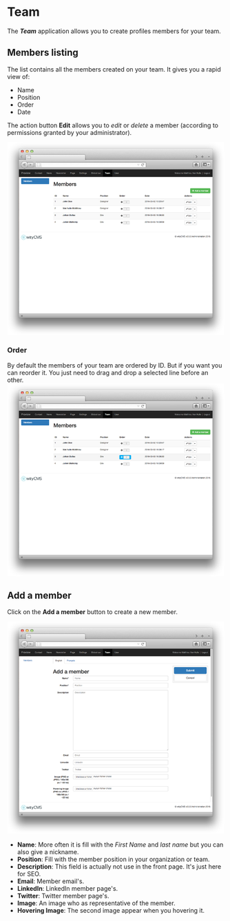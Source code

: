 # Team

The ***Team*** application allows you to create profiles members for your team. 

## Members listing

The list contains all the members created on your team. It gives you a rapid view of: 

* Name
* Position
* Order
* Date

The action button **Edit** allows you to *edit* or *delete* a member (according to permissions granted by your administrator).

![](team-01.png)
### Order

By default the members of your team are ordered by ID. But if you want you can reorder it. You just need to drag and drop a selected line before an other.
![](team-03.png)

## Add a member

Click on the **Add a member** button to create a new member.

![](team-02.png)

* **Name**: More often it is fill with the *First Name* and *last name* but you can also give a nickname.
* **Position**: Fill with the member position in your organization or team.
* **Description**: This field is actually not use in the front page. It's just here for SEO.
* **Email**: Member email's.
* **LinkedIn**: LinkedIn member page's.
* **Twitter**: Twitter member page's.
* **Image**: An image who as representative of the member.
* **Hovering Image**: The second image appear when you hovering it.